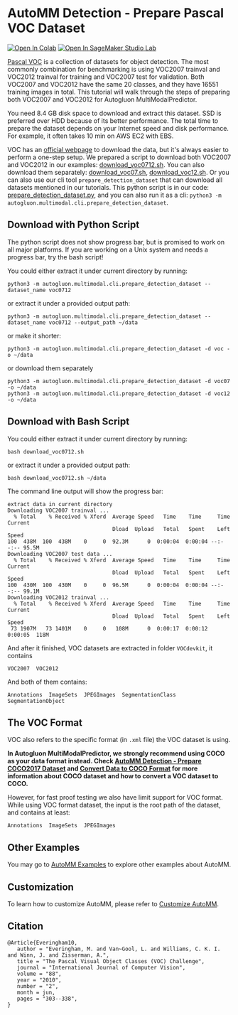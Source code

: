 # AutoMM Detection - Prepare Pascal VOC Dataset

[![Open In Colab](https://colab.research.google.com/assets/colab-badge.svg)](https://colab.research.google.com/github/autogluon/autogluon/blob/master/docs/tutorials/multimodal/object_detection/data_preparation/prepare_voc.ipynb)
[![Open In SageMaker Studio Lab](https://studiolab.sagemaker.aws/studiolab.svg)](https://studiolab.sagemaker.aws/import/github/autogluon/autogluon/blob/master/docs/tutorials/multimodal/object_detection/data_preparation/prepare_voc.ipynb)



[Pascal VOC](http://host.robots.ox.ac.uk/pascal/VOC/) is a collection of datasets for object detection. 
The most commonly combination for benchmarking is using VOC2007 trainval and VOC2012 trainval for training and VOC2007 test for validation.
Both VOC2007 and VOC2012 have the same 20 classes, and they have 16551 training images in total.
This tutorial will walk through the steps of preparing both VOC2007 and VOC2012 for Autogluon MultiModalPredictor.

You need 8.4 GB disk space to download and extract this dataset. SSD is preferred over HDD because of its better performance.
The total time to prepare the dataset depends on your Internet speed and disk performance. For example, it often takes 10 min on AWS EC2 with EBS.

VOC has an [official webpage](http://host.robots.ox.ac.uk/pascal/VOC/) to download the data, 
but it's always easier to perform a one-step setup.
We prepared a script to download both VOC2007 and VOC2012 in our examples: 
[download_voc0712.sh](https://raw.githubusercontent.com/autogluon/autogluon/master/examples/automm/object_detection/download_voc0712.sh).
You can also download them separately:
[download_voc07.sh](https://raw.githubusercontent.com/autogluon/autogluon/master/examples/automm/object_detection/download_voc07.sh),
[download_voc12.sh](https://raw.githubusercontent.com/autogluon/autogluon/master/examples/automm/object_detection/download_voc12.sh).
Or you can also use our cli tool `prepare_detection_dataset` that can download all datasets mentioned in our tutorials.
This python script is in our code: 
[prepare_detection_dataset.py](https://raw.githubusercontent.com/autogluon/autogluon/master/multimodal/src/autogluon/multimodal/cli/prepare_detection_dataset.py),
and you can also run it as a cli: `python3 -m autogluon.multimodal.cli.prepare_detection_dataset`.

## Download with Python Script

The python script does not show progress bar, but is promised to work on all major platforms.
If you are working on a Unix system and needs a progress bar, try the bash script!

You could either extract it under current directory by running:

```
python3 -m autogluon.multimodal.cli.prepare_detection_dataset --dataset_name voc0712
```


or extract it under a provided output path:

```
python3 -m autogluon.multimodal.cli.prepare_detection_dataset --dataset_name voc0712 --output_path ~/data
```


or make it shorter:

```
python3 -m autogluon.multimodal.cli.prepare_detection_dataset -d voc -o ~/data
```


or download them separately

```
python3 -m autogluon.multimodal.cli.prepare_detection_dataset -d voc07 -o ~/data
python3 -m autogluon.multimodal.cli.prepare_detection_dataset -d voc12 -o ~/data
```


## Download with Bash Script

You could either extract it under current directory by running:

```
bash download_voc0712.sh
```


or extract it under a provided output path:

```
bash download_voc0712.sh ~/data
```


The command line output will show the progress bar:

```
extract data in current directory
Downloading VOC2007 trainval ...
  % Total    % Received % Xferd  Average Speed   Time    Time     Time  Current
                                 Dload  Upload   Total   Spent    Left  Speed
100  438M  100  438M    0     0  92.3M      0  0:00:04  0:00:04 --:--:-- 95.5M
Downloading VOC2007 test data ...
  % Total    % Received % Xferd  Average Speed   Time    Time     Time  Current
                                 Dload  Upload   Total   Spent    Left  Speed
100  430M  100  430M    0     0  96.5M      0  0:00:04  0:00:04 --:--:-- 99.1M
Downloading VOC2012 trainval ...
  % Total    % Received % Xferd  Average Speed   Time    Time     Time  Current
                                 Dload  Upload   Total   Spent    Left  Speed
 73 1907M   73 1401M    0     0   108M      0  0:00:17  0:00:12  0:00:05  118M

```


And after it finished, VOC datasets are extracted in folder `VOCdevkit`, it contains

```
VOC2007  VOC2012
```


And both of them contains:

```
Annotations  ImageSets  JPEGImages  SegmentationClass  SegmentationObject
```


## The VOC Format
VOC also refers to the specific format (in `.xml` file) the VOC dataset is using.

**In Autogluon MultiModalPredictor, we strongly recommend using COCO as your data format instead.
Check [AutoMM Detection - Prepare COCO2017 Dataset](prepare_coco17.ipynb) and [Convert Data to COCO Format](convert_data_to_coco_format.ipynb) for more information
about COCO dataset and how to convert a VOC dataset to COCO.**

However, for fast proof testing we also have limit support for VOC format.
While using VOC format dataset, the input is the root path of the dataset, and contains at least:

```
Annotations  ImageSets  JPEGImages
```


## Other Examples

You may go to [AutoMM Examples](https://github.com/autogluon/autogluon/tree/master/examples/automm) to explore other examples about AutoMM.

## Customization
To learn how to customize AutoMM, please refer to [Customize AutoMM](../../advanced_topics/customization.ipynb).

## Citation
```
@Article{Everingham10,
   author = "Everingham, M. and Van~Gool, L. and Williams, C. K. I. and Winn, J. and Zisserman, A.",
   title = "The Pascal Visual Object Classes (VOC) Challenge",
   journal = "International Journal of Computer Vision",
   volume = "88",
   year = "2010",
   number = "2",
   month = jun,
   pages = "303--338",
}
```
